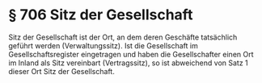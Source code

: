 # § 706 Sitz der Gesellschaft
Sitz der Gesellschaft ist der Ort, an dem deren Geschäfte tatsächlich geführt werden (Verwaltungssitz). Ist die Gesellschaft im Gesellschaftsregister eingetragen und haben die Gesellschafter einen Ort im Inland als Sitz vereinbart (Vertragssitz), so ist abweichend von Satz 1 dieser Ort Sitz der Gesellschaft.